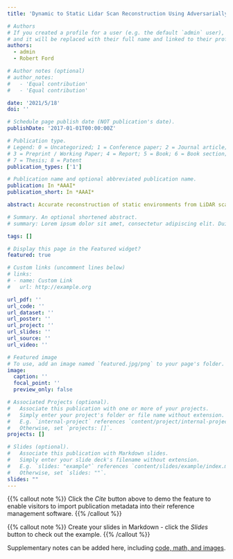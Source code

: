 ```yaml
---
title: 'Dynamic to Static Lidar Scan Reconstruction Using Adversarially Trained Auto Encoder'

# Authors
# If you created a profile for a user (e.g. the default `admin` user), write the username (folder name) here
# and it will be replaced with their full name and linked to their profile.
authors:
  - admin
  - Robert Ford

# Author notes (optional)
# author_notes:
#   - 'Equal contribution'
#   - 'Equal contribution'

date: '2021/5/18'
doi: ''

# Schedule page publish date (NOT publication's date).
publishDate: '2017-01-01T00:00:00Z'

# Publication type.
# Legend: 0 = Uncategorized; 1 = Conference paper; 2 = Journal article;
# 3 = Preprint / Working Paper; 4 = Report; 5 = Book; 6 = Book section;
# 7 = Thesis; 8 = Patent
publication_types: ['1']

# Publication name and optional abbreviated publication name.
publication: In *AAAI*
publication_short: In *AAAI*

abstract: Accurate reconstruction of static environments from LiDAR scans of scenes containing dynamic objects, which we refer to as Dynamic to Static Translation (DST), is an important area of research in Autonomous Navigation. This problem has been recently explored for visual SLAM, but to the best of our knowledge no work has been attempted to address DST for LiDAR scans. The problem is of critical importance due to wide-spread adoption of LiDAR in Autonomous Vehicles. We show that state-of the art methods developed for the visual domain when adapted for LiDAR scans perform poorly. We develop DSLR, a deep generative model which learns a mapping between dynamic scan to its static counterpart through an adversarially trained autoencoder. Our model yields the first solution for DST on LiDAR that generates static scans without using explicit segmentation labels. DSLR cannot always be applied to real world data due to lack of paired dynamic-static scans. Using Unsupervised Domain Adaptation, we propose DSLR-UDA for transfer to real world data and experimentally show that this performs well in real world settings. Additionally, if segmentation information is available, we extend DSLR to DSLR-Seg to further improve the reconstruction quality. DSLR gives the state of the art performance on simulated and real-world datasets and also shows at least 4× improvement. We show that DSLR, unlike the existing baselines, is a practically viable model with its reconstruction quality within the tolerable limits for tasks pertaining to autonomous navigation like SLAM in dynamic environments.

# Summary. An optional shortened abstract.
# summary: Lorem ipsum dolor sit amet, consectetur adipiscing elit. Duis posuere tellus ac convallis placerat. Proin tincidunt magna sed ex sollicitudin condimentum.

tags: []

# Display this page in the Featured widget?
featured: true

# Custom links (uncomment lines below)
# links:
# - name: Custom Link
#   url: http://example.org

url_pdf: ''
url_code: ''
url_dataset: ''
url_poster: ''
url_project: ''
url_slides: ''
url_source: ''
url_video: ''

# Featured image
# To use, add an image named `featured.jpg/png` to your page's folder.
image:
  caption: ''
  focal_point: ''
  preview_only: false

# Associated Projects (optional).
#   Associate this publication with one or more of your projects.
#   Simply enter your project's folder or file name without extension.
#   E.g. `internal-project` references `content/project/internal-project/index.md`.
#   Otherwise, set `projects: []`.
projects: []

# Slides (optional).
#   Associate this publication with Markdown slides.
#   Simply enter your slide deck's filename without extension.
#   E.g. `slides: "example"` references `content/slides/example/index.md`.
#   Otherwise, set `slides: ""`.
slides: ""
---
```


{{% callout note %}}
Click the _Cite_ button above to demo the feature to enable visitors to import publication metadata into their reference management software.
{{% /callout %}}

{{% callout note %}}
Create your slides in Markdown - click the _Slides_ button to check out the example.
{{% /callout %}}

Supplementary notes can be added here, including [code, math, and images](https://wowchemy.com/docs/writing-markdown-latex/).
